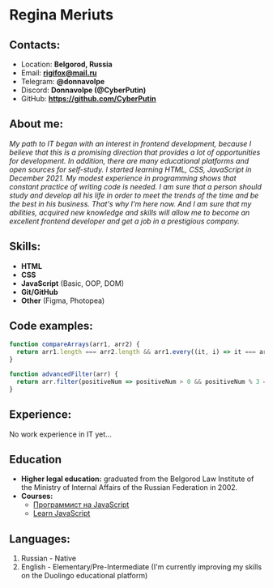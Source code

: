 # **Regina Meriuts**

## Contacts:
* Location: **Belgorod, Russia**
* Email: **rigifox@mail.ru**
* Telegram: **@donnavolpe**
* Discord: **Donnavolpe (@CyberPutin)**
* GitHub: **https://github.com/CyberPutin**

## About me:
*My path to IT began with an interest in frontend development, because I believe that this is a promising direction that provides a lot of opportunities for development. In addition, there are many educational platforms and open sources for self-study. I started learning HTML, CSS, JavaScript in December 2021. My modest experience in programming shows that constant practice of writing code is needed. I am sure that a person should study and develop all his life in order to meet the trends of the time and be the best in his business. That's why I'm here now. And I am sure that my abilities, acquired new knowledge and skills will allow me to become an excellent frontend developer and get a job in a prestigious company.*

## Skills:
* **HTML** 
* **CSS** 
* **JavaScript** (Basic, OOP, DOM)
* **Git/GitHub**
* **Other** (Figma, Photopea)

## Code examples:
```javascript
function compareArrays(arr1, arr2) {
  return arr1.length === arr2.length && arr1.every((it, i) => it === arr2[i]);
}

function advancedFilter(arr) {
  return arr.filter(positiveNum => positiveNum > 0 && positiveNum % 3 === 0).map((item) => item * 10);
}
```

## Experience:
No work experience in IT yet...

## Education
* **Higher legal education:** graduated from the Belgorod Law Institute of the Ministry of Internal Affairs of the Russian Federation in 2002.
* **Courses:** 
  * [Программист на JavaScript](https://netology.ru/development/)
  * [Learn JavaScript](https://learn.javascript.ru/)

## Languages:
1. Russian - Native
1. English - Elementary/Pre-Intermediate (I'm currently improving my skills on the Duolingo educational platform)
